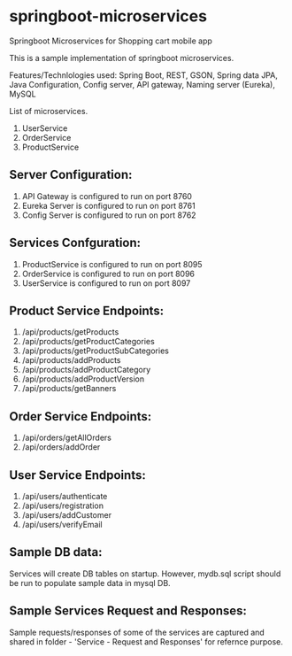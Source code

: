 # springboot-microservices
Springboot Microservices for Shopping cart mobile app

This is a sample implementation of springboot microservices.

Features/Technlologies used:
Spring Boot, REST, GSON, Spring data JPA, Java Configuration, Config server, API gateway, Naming server (Eureka), MySQL

List of microservices.
  1. UserService
  2. OrderService
  3. ProductService

Server Configuration:
--------------------- 
  1. API Gateway is configured to run on port 8760
  2. Eureka Server is configured to run on port 8761
  3. Config Server is configured to run on port 8762

Services Confguration:
----------------------
  1. ProductService is configured to run on port 8095
  2. OrderService is configured to run on port 8096
  3. UserService is configured to run on port 8097

Product Service Endpoints: 
--------------------------
  1. /api/products/getProducts
  2. /api/products/getProductCategories
  3. /api/products/getProductSubCategories
  4. /api/products/addProducts
  5. /api/products/addProductCategory
  6. /api/products/addProductVersion
  7. /api/products/getBanners

Order Service Endpoints: 
------------------------
  1. /api/orders/getAllOrders
  2. /api/orders/addOrder

User Service Endpoints: 
-----------------------
  1. /api/users/authenticate
  2. /api/users/registration
  3. /api/users/addCustomer
  4. /api/users/verifyEmail

Sample DB data:
--------------
Services will create DB tables on startup. However, mydb.sql script should be run to populate sample data in mysql DB.


Sample Services Request and Responses:
--------------------------------------
Sample requests/responses of some of the services are captured and shared in folder - 'Service - Request and Responses' for refernce purpose.






